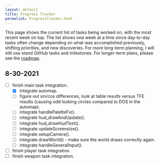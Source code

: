 ```yaml
---
layout: default
title: Progress Tracker
permalink: ProgressTracker.html
---
```


This page shows the current list of tasks being worked on, with the most recent week on top. The list shows one week at a time since day-to-day tasks often change depending on what was accomplished previously, shifting priorities, and new discoveries. For more long-term planning, I will still use stand GitHub tasks and milestones. For longer-term plans, please see the [roadmap](roadmap.md).

## 8-30-2021
- [ ] finish main task integration.
	- [x] integrate automap.
	- [ ] figure out sin/cos differences, look at table results versus TFE results (causing odd looking circles compared to DOS in the automap).
	- [ ] integrate handlePaletteFx().
	- [ ] integrate hud_drawAndUpdate().
	- [ ] integrate hud_drawHudText().
	- [ ] integrate updateScreensize().
	- [ ] integrate setupCamera().
	- [ ] integrate drawWorld() - make sure the world draws correctly again.
	- [ ] integrate handleGeneralInput().
- [ ] finish player task integration.
- [ ] finish weapon task integration.
